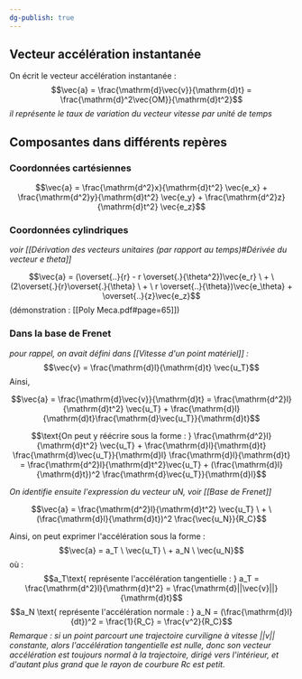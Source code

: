 ```yaml
---
dg-publish: true
---
```

## Vecteur accélération instantanée

On écrit le vecteur accélération instantanée :
$$\vec{a} = \frac{\mathrm{d}\vec{v}}{\mathrm{d}t} = \frac{\mathrm{d}^2\vec{OM}}{\mathrm{d}t^2}$$
*il représente le taux de variation du vecteur vitesse par unité de temps*


## Composantes dans différents repères

### Coordonnées cartésiennes

$$\vec{a} = \frac{\mathrm{d^2}x}{\mathrm{d}t^2} \vec{e_x} + \frac{\mathrm{d^2}y}{\mathrm{d}t^2} \vec{e_y} + \frac{\mathrm{d^2}z}{\mathrm{d}t^2} \vec{e_z}$$
### Coordonnées cylindriques
*voir [[Dérivation des vecteurs unitaires (par rapport au temps)#Dérivée du vecteur e theta]]*

$$\vec{a} = (\overset{..}{r} - r \overset{.}{\theta^2})\vec{e_r} \ + \ (2\overset{.}{r}\overset{.}{\theta} \ + \ r \overset{..}{\theta})\vec{e_\theta} + \overset{..}{z}\vec{e_z}$$
(démonstration : [[Poly Meca.pdf#page=65]])

### Dans la base de Frenet

*pour rappel, on avait défini dans [[Vitesse d'un point matériel]] :*
$$\vec{v} = \frac{\mathrm{d}l}{\mathrm{d}t} \vec{u_T}$$
Ainsi, 

$$\vec{a} = \frac{\mathrm{d}\vec{v}}{\mathrm{d}t} = \frac{\mathrm{d^2}l}{\mathrm{d}t^2} \vec{u_T} + \frac{\mathrm{d}l}{\mathrm{d}t}\frac{\mathrm{d}\vec{u_T}}{\mathrm{d}t}$$

$$\text{On peut y réécrire sous la forme : } \frac{\mathrm{d^2}l}{\mathrm{d}t^2} \vec{u_T} + \frac{\mathrm{d}l}{\mathrm{d}t} \frac{\mathrm{d}\vec{u_T}}{\mathrm{d}l} \frac{\mathrm{d}l}{\mathrm{d}t} = \frac{\mathrm{d^2}l}{\mathrm{d}t^2}\vec{u_T} + (\frac{\mathrm{d}l}{\mathrm{d}t})^2 \frac{\mathrm{d}\vec{u_T}}{\mathrm{d}l}$$

*On identifie ensuite l'expression du vecteur uN, voir [[Base de Frenet]]*

$$\vec{a} = \frac{\mathrm{d^2}l}{\mathrm{d}t^2} \vec{u_T} \ + \ (\frac{\mathrm{d}l}{\mathrm{d}t})^2 \frac{\vec{u_N}}{R_C}$$


Ainsi, on peut exprimer l'accélération sous la forme : 
$$\vec{a} = a_T \ \vec{u_T} \ + a_N \ \vec{u_N}$$
où :
$$a_T\text{ représente l'accélération tangentielle : } a_T = \frac{\mathrm{d^2}l}{\mathrm{d}t^2} = \frac{\mathrm{d}||\vec{v}||}{\mathrm{d}t}$$
$$a_N \text{ représente l'accélération normale : } a_N = (\frac{\mathrm{d}l}{dt})^2 = \frac{1}{R_C} = \frac{v^2}{R_C}$$
*Remarque : si un point parcourt une trajectoire curviligne à vitesse ||v|| constante, alors l'accélération tangentielle est nulle, donc son vecteur accélération est toujours normal à la trajectoire, dirigé vers l'intérieur, et d'autant plus grand que le rayon de courbure Rc est petit.*


